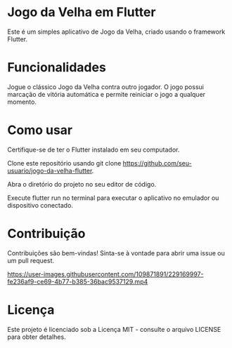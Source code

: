 # Jogo da Velha em Flutter
Este é um simples aplicativo de Jogo da Velha, criado usando o framework Flutter.

# Funcionalidades
Jogue o clássico Jogo da Velha contra outro jogador.
O jogo possui marcação de vitória automática e permite reiniciar o jogo a qualquer momento.
# Como usar
Certifique-se de ter o Flutter instalado em seu computador.

Clone este repositório usando git clone https://github.com/seu-usuario/jogo-da-velha-flutter.

Abra o diretório do projeto no seu editor de código.

Execute flutter run no terminal para executar o aplicativo no emulador ou dispositivo conectado.

# Contribuição
Contribuições são bem-vindas! Sinta-se à vontade para abrir uma issue ou um pull request.

https://user-images.githubusercontent.com/109871891/229169997-fe236af9-ce69-4b77-b385-36bac9537129.mp4



# Licença
Este projeto é licenciado sob a Licença MIT - consulte o arquivo LICENSE para obter detalhes.




